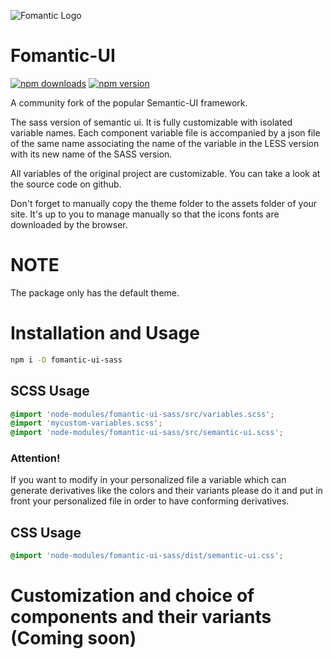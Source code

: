 ![Fomantic Logo](https://fomantic-ui.com/images/logo.png#128)

# Fomantic-UI

[![npm downloads](https://img.shields.io/npm/dm/fomantic-ui-sass.svg?label=npm%20downloads)](https://www.npmjs.com/package/fomantic-ui-sass)
[![npm version](https://img.shields.io/npm/v/fomantic-ui-sass)](https://www.npmjs.com/package/fomantic-ui-sass)

A community fork of the popular Semantic-UI framework.

The sass version of semantic ui. It is fully customizable with isolated variable names.
Each component variable file is accompanied by a json file of the same name associating the name of the variable in the LESS version with its new name of the SASS version.

All variables of the original project are customizable. You can take a look at the source code on github.

Don't forget to manually copy the theme folder to the assets folder of your site. It's up to you to manage manually so that the icons fonts are downloaded by the browser.

# NOTE

The package only has the default theme.

# Installation and Usage

```sh
npm i -D fomantic-ui-sass
```

## SCSS Usage

```scss
@import 'node-modules/fomantic-ui-sass/src/variables.scss';
@import 'mycustom-variables.scss';
@import 'node-modules/fomantic-ui-sass/src/semantic-ui.scss';
```

### Attention!

If you want to modify in your personalized file a variable which can generate derivatives like the colors and their variants please do it and put in front your personalized file in order to have conforming derivatives.

## CSS Usage

```css
@import 'node-modules/fomantic-ui-sass/dist/semantic-ui.css';
```

# Customization and choice of components and their variants (Coming soon)
